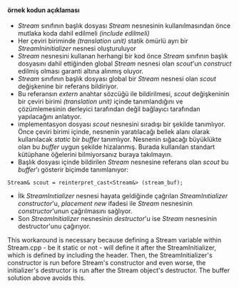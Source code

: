 #### örnek kodun açıklaması

- _Stream_ sınıfının başlık dosyası _Stream_ nesnesinin kullanılmasından önce mutlaka koda dahil edilmeli _(include edilmeli)_
- Her çeviri biriminde _(translation unit)_ statik ömürlü ayrı bir _StreamIninitializer_ nesnesi oluşturuluyor
- _Stream_ nesnesini kullanan herhangi bir kod önce _Stream_ sınıfının  başlık dosyasını dahil ettiğinden global _Stream_ nesnesi olan _scout_'un _construct_ edilmiş olması garanti altına alınmış oluyor.
- _Stream_ sınıfının başlık dosyası global bir _Stream_ nesnesi olan _scout_ değişkenine bir referans bildiriyor.
- Bu referansın _extern_ anahtar sözcüğü ile bildirilmesi, _scout_ değişkeninin bir çeviri birimi _(translation unit)_ içinde tanımlandığını ve 
çözümlemesinin derleyici tarafından değil bağlayıcı tarafından yapılacağını anlatıyor.
- implementasyon dosyası _scout_ nesnesini sıradışı bir şekilde tanımlıyor.
Önce çeviri birimi içinde, nesnenin yaratılacağı bellek alanı olarak kullanılacak _static_ bir _buffer_ tanımlıyor.
Nesnenin sığacağı büyüklükte olan bu _buffer_ uygun şekilde hizalanmış.
Burada kullanılan standart kütüphane öğelerini bilmiyorsanız buraya takılmayın.
- Başlık dosyası içinde bildirilen _Stream_ nesnesine referans olan _scout_ bu _buffer_'ı gösterir biçimde tanımlanıyor:
```
Stream& scout = reinterpret_cast<Stream&> (stream_buf);
```
- İlk _StreamInıtializer_ nesnesi hayata geldiğinde çağrılan _StreamInıtializer_ _constructor_'u, _placement new_ ifadesi ile _Stream_ nesnesinin _constructor_'unun çağrılmasını sağlıyor.
- Son _StreamInitializer_ nesnesinin _destructor_'u ise _Stream_ nesnesinin destructor'unu çağırıyor.

This workaround is necessary because defining a Stream variable within Stream.cpp - be it static or not - will define it after the StreamInitializer, 
which is defined by including the header. 
Then, the StreamInitializer's constructor is run before Stream's constructor and even worse, 
the initializer's destructor is run after the Stream object's destructor. The buffer solution above avoids this.

